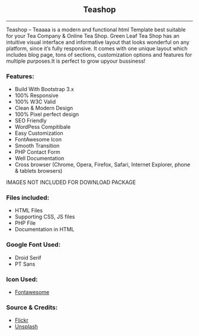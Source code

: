 <h2 style="text-align:center;">Teashop</h2>
<hr/>
<div>
      <div class="js-item-description item-description has-toggle">
          <div class="user-html user-html__with-lazy-load"><p>
        Teashop –  Teaaaa is a modern and functional html Template best suitable for your Tea Company &amp; Online Tea Shop. Green Leaf Tea Shop has an intuitive visual interface and informative layout that looks wonderful on any platform, since it’s fully responsive. It comes with one unique layout which includes blog page, tons of sections, customization options and features for multiple purposes.It is perfect to  grow upyour bussiness!
</p>
<h3 id="item-description__features">Features:</h3>
<ul>               
    <li>Build With Bootstrap 3.x</li>             
    <li>100% Responsive</li>             
    <li>100% W3C Valid</li>                      
    <li>Clean &amp; Modern Design</li>                
    <li>100% Pixel perfect design</li>
    <li>SEO Friendly</li>
    <li>WordPess Compitibale</li>       
    <li>Easy Customization</li>
    <li>FontAwesome Icon</li>
    <li>Smooth Transition</li> 
    <li>PHP Contact Form</li> 
    <li>Well Documentation</li>
    <li>Cross browser (Chrome, Opera, Firefox, Safari, Internet Explorer, phone &amp; tablets browsers)</li> 
</ul>
<p>IMAGES NOT INCLUDED FOR DOWNLOAD PACKAGE</p>
<h3 id="item-description__files-included">Files included:</h3>
<ul>               
    <li>HTML Files</li>             
    <li>Supporting CSS, JS files</li>
    <li>PHP File</li>                        
    <li>Documentation in HTML</li>                        
</ul>
<h3 id="item-description__google-font-used">Google Font Used:</h3>
<ul>               
        <li>Droid Serif </li>             
        <li>PT Sans</li>                            
</ul>
<h3 id="item-description__icon-used">Icon Used:</h3>
<ul>               
    <li><a href="http://fontawesome.io/icons/" rel="nofollow">Fontawesome</a></li>                             
</ul>
<h3 id="item-description__source-amp-credits">Source &amp; Credits:</h3>
<ul>             
        <li><a href="http://www.flickr.com" rel="nofollow">Flickr</a></li>                       
        <li><a href="http://unsplash.com/" rel="nofollow">Unsplash</a></li>                         
</ul>
